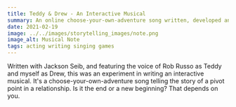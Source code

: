 ```yaml
---
title: Teddy & Drew - An Interactive Musical
summary: An online choose-your-own-adventure song written, developed and produced by Jackson Seib & Lee-Orr
date: 2021-02-19
image: ../../images/storytelling_images/note.png
image_alt: Musical Note
tags: acting writing singing games
---
```


Written with Jackson Seib, and featuring the voice of Rob Russo as Teddy and myself as Drew, this was an experiment in writing an interactive musical. It's a choose-your-own-adventure song telling the story of a pivot point in a relationship. Is it the end or a new beginning? That depends on you.
